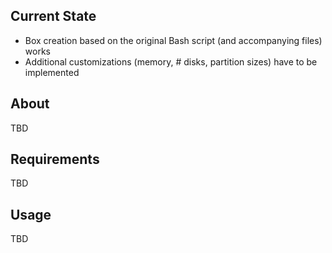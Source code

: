## Current State

* Box creation based on the original Bash script (and accompanying files) works
* Additional customizations (memory, # disks, partition sizes) have to be implemented 

## About

TBD

## Requirements

TBD

## Usage

TBD
